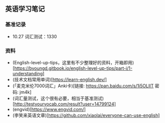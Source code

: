## 英语学习笔记

### 基准记录
- 10.27 词汇测试：1330

### 资料
- (English-level-up-tips，这里有不少整理好的资料，开箱即用)[https://byoungd.gitbook.io/english-level-up-tips/part-i/1-understanding]
- (技术文档常用单词)[https://learn-english.dev/]
- (「麦克米伦7000词汇」Anki卡)[链接: https://pan.baidu.com/s/1i5OLIIT 密码: jm4k]
- (词汇量测试，这个很有必要，相当于基准测试)[http://testyourvocab.com/result?user=14799124]
- (engvid)[https://www.engvid.com/]
- (李笑来英语文章)[https://github.com/xiaolai/everyone-can-use-english]